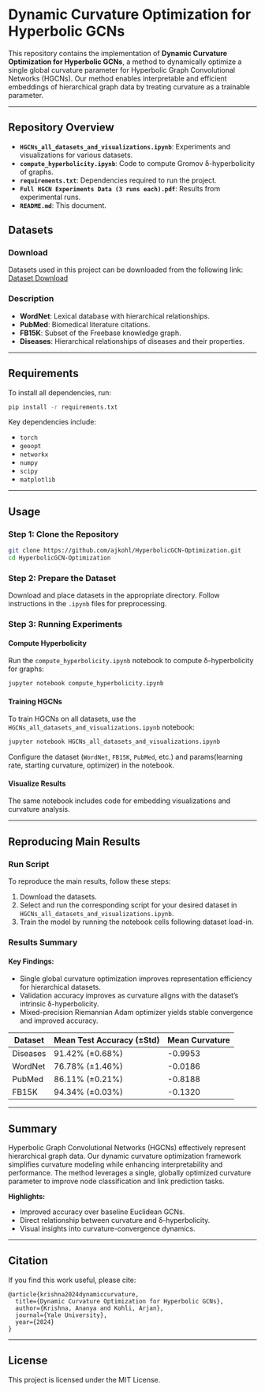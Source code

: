 # Dynamic Curvature Optimization for Hyperbolic GCNs

This repository contains the implementation of **Dynamic Curvature Optimization for Hyperbolic GCNs**, a method to dynamically optimize a single global curvature parameter for Hyperbolic Graph Convolutional Networks (HGCNs). Our method enables interpretable and efficient embeddings of hierarchical graph data by treating curvature as a trainable parameter.

---

## Repository Overview

- **`HGCNs_all_datasets_and_visualizations.ipynb`**: Experiments and visualizations for various datasets.
- **`compute_hyperbolicity.ipynb`**: Code to compute Gromov δ-hyperbolicity of graphs.
- **`requirements.txt`**: Dependencies required to run the project.
- **`Full HGCN Experiments Data (3 runs each).pdf`**: Results from experimental runs.
- **`README.md`**: This document.

## Datasets

### Download
Datasets used in this project can be downloaded from the following link:
[Dataset Download](https://drive.google.com/drive/folders/1t3ZuPY_u0DZntSMGJCAdazrBtPOxoRzh?usp=sharing)

### Description
- **WordNet**: Lexical database with hierarchical relationships.
- **PubMed**: Biomedical literature citations.
- **FB15K**: Subset of the Freebase knowledge graph.
- **Diseases**: Hierarchical relationships of diseases and their properties.

---

## Requirements

To install all dependencies, run:

```bash
pip install -r requirements.txt
```

Key dependencies include:
- `torch`
- `geoopt`
- `networkx`
- `numpy`
- `scipy`
- `matplotlib`

---

## Usage

### Step 1: Clone the Repository

```bash
git clone https://github.com/ajkohl/HyperbolicGCN-Optimization.git
cd HyperbolicGCN-Optimization
```

### Step 2: Prepare the Dataset
Download and place datasets in the appropriate directory. Follow instructions in the `.ipynb` files for preprocessing.

### Step 3: Running Experiments

#### Compute Hyperbolicity
Run the `compute_hyperbolicity.ipynb` notebook to compute δ-hyperbolicity for graphs:

```bash
jupyter notebook compute_hyperbolicity.ipynb
```

#### Training HGCNs
To train HGCNs on all datasets, use the `HGCNs_all_datasets_and_visualizations.ipynb` notebook:

```bash
jupyter notebook HGCNs_all_datasets_and_visualizations.ipynb
```

Configure the dataset (`WordNet`, `FB15K`, `PubMed`, etc.) and params(learning rate, starting curvature, optimizer) in the notebook.

#### Visualize Results
The same notebook includes code for embedding visualizations and curvature analysis.

---

## Reproducing Main Results

### Run Script
To reproduce the main results, follow these steps:

1. Download the datasets.
2. Select and run the corresponding script for your desired dataset in `HGCNs_all_datasets_and_visualizations.ipynb`.
3. Train the model by running the notebook cells following dataset load-in.

### Results Summary
#### Key Findings:
- Single global curvature optimization improves representation efficiency for hierarchical datasets.
- Validation accuracy improves as curvature aligns with the dataset’s intrinsic δ-hyperbolicity.
- Mixed-precision Riemannian Adam optimizer yields stable convergence and improved accuracy.

| Dataset    | Mean Test Accuracy (±Std) | Mean Curvature |
|------------|-----------------------|----------------|
| Diseases   | 91.42% (±0.68%)   | -0.9953        |
| WordNet    | 76.78% (±1.46%)   | -0.0186        |
| PubMed     | 86.11% (±0.21%)   | -0.8188        |
| FB15K      | 94.34% (±0.03%)   | -0.1320        |

---

## Summary

Hyperbolic Graph Convolutional Networks (HGCNs) effectively represent hierarchical graph data. Our dynamic curvature optimization framework simplifies curvature modeling while enhancing interpretability and performance. The method leverages a single, globally optimized curvature parameter to improve node classification and link prediction tasks.

**Highlights:**
- Improved accuracy over baseline Euclidean GCNs.
- Direct relationship between curvature and δ-hyperbolicity.
- Visual insights into curvature-convergence dynamics.

---

## Citation

If you find this work useful, please cite:

```
@article{krishna2024dynamiccurvature,
  title={Dynamic Curvature Optimization for Hyperbolic GCNs},
  author={Krishna, Ananya and Kohli, Arjan},
  journal={Yale University},
  year={2024}
}
```

---

## License
This project is licensed under the MIT License.

